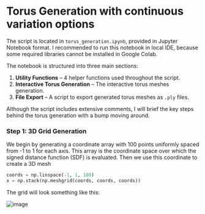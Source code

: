 # Torus Generation with continuous variation options 

The script is located in `torus_generation.ipynb`, provided in Jupyter Notebook format. I recommended to run this notebook in local IDE, because some required libraries cannot be installed in Google Colab. 

The notebook is structured into three main sections:

1. **Utility Functions** – 4 helper functions used throughout the script.  
2. **Interactive Torus Generation** – The interactive torus meshes generation.  
3. **File Export** – A script to export generated torus meshes as `.ply` files.

Although the script includes extensive comments, I will brief the key steps behind the torus generation with a bump moving around.

### Step 1: 3D Grid Generation

We begin by generating a coordinate array with 100 points uniformly spaced from -1 to 1 for each axis. This array is the coordinate space over which the signed distance function (SDF) is evaluated. Then we use this coordinate to create a 3D mesh 

```python
coords = np.linspace(-1, 1, 100)
x = np.stack(np.meshgrid(coords, coords, coords))
```

The grid will look something like this:

![image](https://github.com/user-attachments/assets/135be419-9007-47ac-b898-f8ff52e421a9)







